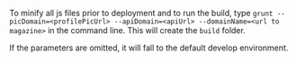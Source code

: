 To minify all js files prior to deployment and to run the build, 
type `grunt --picDomain=<profilePicUrl> --apiDomain=<apiUrl> --domainName=<url to magazine>` in the command line. This will create the `build` folder.

If the parameters are omitted, it will fall to the default develop environment. 